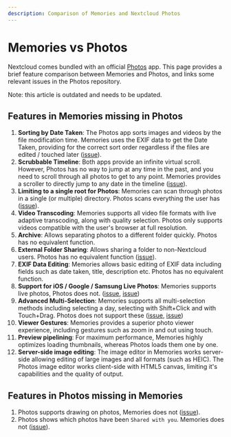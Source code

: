 ```yaml
---
description: Comparison of Memories and Nextcloud Photos
---
```


# Memories vs Photos

Nextcloud comes bundled with an official [Photos](https://github.com/nextcloud/photos) app. This page provides a brief feature comparison between Memories and Photos, and links some relevant issues in the Photos repository.

Note: this article is outdated and needs to be updated.

## Features in Memories missing in Photos

1. **Sorting by Date Taken**: The Photos app sorts images and videos by the file modification time. Memories uses the EXIF data to get the Date Taken, providing for the correct sort order regardless if the files are edited / touched later ([issue](https://github.com/nextcloud/photos/issues/87)).
1. **Scrubbable Timeline**: Both apps provide an infinite virtual scroll. However, Photos has no way to jump at any time in the past, and you need to scroll through all photos to get to any point. Memories provides a scroller to directly jump to any date in the timeline ([issue](https://github.com/nextcloud/photos/issues/426)).
1. **Limiting to a single root for Photos**: Memories can scan through photos in a single (or multiple) directory. Photos scans everything the user has ([issue](https://github.com/nextcloud/photos/issues/141)).
1. **Video Transcoding**: Memories supports all video file formats with live adaptive transcoding, along with quality selection. Photos only supports videos compatible with the user's browser at full resolution.
1. **Archive**: Allows separating photos to a different folder quickly. Photos has no equivalent function.
1. **External Folder Sharing**: Allows sharing a folder to non-Nextcloud users. Photos has no equivalent function ([issue](https://github.com/nextcloud/photos/issues/236)).
1. **EXIF Data Editing**: Memories allows basic editing of EXIF data including fields such as date taken, title, description etc. Photos has no equivalent function.
1. **Support for iOS / Google / Samsung Live Photos**: Memories supports live photos, Photos does not. ([issue](https://github.com/nextcloud/photos/issues/344), [issue](https://github.com/nextcloud/photos/issues/365))
1. **Advanced Multi-Selection**: Memories supports all multi-selection methods including selecting a day, selecting with Shift+Click and with Touch+Drag. Photos does not support these ([issue](https://github.com/nextcloud/photos/issues/1154), [issue](https://github.com/nextcloud/photos/issues/83))
1. **Viewer Gestures**: Memories provides a superior photo viewer experience, including gestures such as zoom in and out using touch.
1. **Preview pipelining**: For maximum performance, Memories highly optimizes loading thumbnails, whereas Photos loads them one by one.
1. **Server-side image editing**: The image editor in Memories works server-side allowing editing of large images and all formats (such as HEIC). The Photos image editor works client-side with HTML5 canvas, limiting it's capabilities and the quality of output.

## Features in Photos missing in Memories

1. Photos supports drawing on photos, Memories does not ([issue](https://github.com/pulsejet/memories/issues/785)).
1. Photos shows which photos have been `Shared with you`. Memories does not ([issue](https://github.com/pulsejet/memories/issues/787)).
